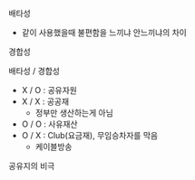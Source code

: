 배타성

- 같이 사용했을때 불편함을 느끼냐 안느끼냐의 차이

경합성

배타성 / 경합성

- X / O : 공유자원
- X / X : 공공재
  - 정부만 생산하는게 아님
- O / O : 사유재산
- O / X : Club(요금재), 무임승차자를 막음
  - 케이블방송

공유지의 비극